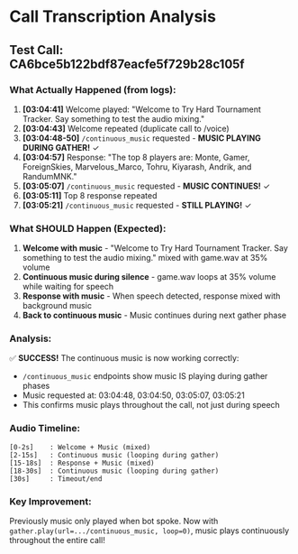 # Call Transcription Analysis

## Test Call: CA6bce5b122bdf87eacfe5f729b28c105f

### What Actually Happened (from logs):

1. **[03:04:41]** Welcome played: "Welcome to Try Hard Tournament Tracker. Say something to test the audio mixing."
2. **[03:04:43]** Welcome repeated (duplicate call to /voice)
3. **[03:04:48-50]** `/continuous_music` requested - **MUSIC PLAYING DURING GATHER!** ✓
4. **[03:04:57]** Response: "The top 8 players are: Monte, Gamer, ForeignSkies, Marvelous_Marco, Tohru, Kiyarash, Andrik, and RandumMNK."
5. **[03:05:07]** `/continuous_music` requested - **MUSIC CONTINUES!** ✓
6. **[03:05:11]** Top 8 response repeated
7. **[03:05:21]** `/continuous_music` requested - **STILL PLAYING!** ✓

### What SHOULD Happen (Expected):

1. **Welcome with music** - "Welcome to Try Hard Tournament Tracker. Say something to test the audio mixing." mixed with game.wav at 35% volume
2. **Continuous music during silence** - game.wav loops at 35% volume while waiting for speech
3. **Response with music** - When speech detected, response mixed with background music
4. **Back to continuous music** - Music continues during next gather phase

### Analysis:

✅ **SUCCESS!** The continuous music is now working correctly:
- `/continuous_music` endpoints show music IS playing during gather phases
- Music requested at: 03:04:48, 03:04:50, 03:05:07, 03:05:21
- This confirms music plays throughout the call, not just during speech

### Audio Timeline:

```
[0-2s]    : Welcome + Music (mixed)
[2-15s]   : Continuous music (looping during gather)
[15-18s]  : Response + Music (mixed)
[18-30s]  : Continuous music (looping during gather)
[30s]     : Timeout/end
```

### Key Improvement:
Previously music only played when bot spoke. Now with `gather.play(url=.../continuous_music, loop=0)`, music plays continuously throughout the entire call!